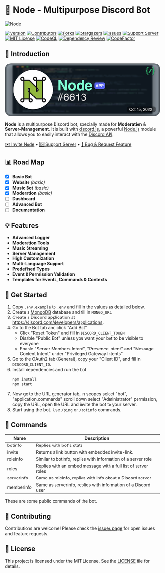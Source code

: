 # 🚀 Node - Multipurpose Discord Bot

![Node](https://capsule-render.vercel.app/api?type=waving&color=gradient&height=175&section=header&text=NODE&fontSize=80&fontAlignY=35&animation=twinkling&fontColor=gradient)

[![Version][version-shield]][version-shield-link]
[![Contributors][contributors-shield]][contributors-url]
[![Forks][forks-shield]][forks-url]
[![Stargazers][stars-shield]][stars-url]
[![Issues][issues-shield]][issues-url]
[![Support Server][support-shield]][support-server]
[![MIT License][license-shield]][license-url]
[![CodeQL][codeql]][codeql-url]
[![Dependency Review][dependency-review]][dependency-review-url]
[![CodeFactor][code-factor]][code-factor-url]

## 🌟 Introduction

[![Invite Node](./public/assets/profile.png)](https://discord.com/oauth2/authorize?client_id=1030698369435320350)

**Node** is a multipurpose Discord bot, specially made for **Moderation** & **Server-Management**. It is built with [discord.js](https://github.com/discordjs/discord.js), a powerful [Node.js](https://nodejs.org) module that allows you to easily interact with the [Discord API](https://discord.com/developers/docs/intro).

[✉️ Invite Node](https://discord.com/oauth2/authorize?client_id=1030698369435320350) • [🆘 Support Server](https://discord.gg/E6H9VvBdTk) • [📝 Bug & Request Feature](https://github.com/theassassin0128/Node/issues)

## 📊 Road Map

- [x] **Basic Bot**
- [x] **Website** _(basic)_
- [x] **Music Bot** _(basic)_
- [x] **Moderation** _(basic)_
- [ ] **Dashboard**
- [ ] **Advanced Bot**
- [ ] **Documentation**

## 💡 Features

- **Advanced Logger**
- **Moderation Tools**
- **Music Streaming**
- **Server Management**
- **High Customization**
- **Multi-Language Support**
- **Predefined Types**
- **Event & Permission Validation**
- **Templates for Events, Commands & Contexts**

## 🚀 Get Started

1. Copy `.env.example` to `.env` and fill in the values as detailed below.
2. Create a [MongoDB](https://www.mongodb.com/) database and fill in `MONGO_URI`.
3. Create a Discord application at https://discord.com/developers/applications.
4. Go to the Bot tab and click "Add Bot"
   - Click "Reset Token" and fill in `DISCORD_CLIENT_TOKEN`
   - Disable "Public Bot" unless you want your bot to be visible to everyone
   - Enable "Server Members Intent", "Presence Intent" and "Message Content Intent" under "Privileged Gateway Intents"
5. Go to the OAuth2 tab (General), copy your "Client ID", and fill in `DISCORD_CLIENT_ID`.
6. Install dependencies and run the bot
   ```bash
   npm install
   npm start
   ```
7. Now go to the URL generator tab, in scopes select "bot", "application.commands" scroll down select "Administrator" permission, copy the URL, open the URL and invite the bot to your server.
8. Start using the bot. Use `/ping` or `/botinfo` commands.

## 📜 Commands

| Name       | Description                                                    |
| ---------- | -------------------------------------------------------------- |
| botinfo    | Replies with bot's stats                                       |
| invite     | Returns a link button with embedded invite-link.               |
| roleinfo   | Similar to botinfo, replies with information of a server role  |
| roles      | Replies with an embed message with a full list of server roles |
| serverinfo | Same as roleinfo, replies with info about a Discord server     |
| memberinfo | Same as serverinfo, replies with information of a Discord user |

These are some public commands of the bot.

## 🤝 Contributing

Contributions are welcome! Please check the [issues page](https://github.com/theassassin0128/Node/issues) for open issues and feature requests.

## 📄 License

This project is licensed under the MIT License. See the [LICENSE](LICENSE) file for details.

[version-shield]: https://img.shields.io/github/package-json/v/theassassin0128/Node
[version-shield-link]: https://github.com/theassassin0128/Node
[contributors-shield]: https://img.shields.io/github/contributors/theassassin0128/Node
[contributors-url]: https://github.com/theassassin0128/Node/graphs/contributors
[forks-shield]: https://img.shields.io/github/forks/theassassin0128/Node
[forks-url]: https://github.com/theassassin0128/Node/network/members
[stars-shield]: https://img.shields.io/github/stars/theassassin0128/Node
[stars-url]: https://github.com/theassassin0128/Node/stargazers
[issues-shield]: https://img.shields.io/github/issues/theassassin0128/Node
[issues-url]: https://github.com/theassassin0128/Node/issues
[support-shield]: https://img.shields.io/discord/1054284394791178291?logo=discord&colorB=7289DA
[support-server]: https://discord.gg/E6H9VvBdTk
[license-shield]: https://img.shields.io/github/license/theassassin0128/Node
[license-url]: https://github.com/theassassin0128/Node/blob/master/LICENSE
[codeql]: https://github.com/theassassin0128/Node/workflows/CodeQL/badge.svg
[codeql-url]: https://github.com/theassassin0128/Node/actions?query=workflow%3ACodeQL
[dependency-review]: https://github.com/theassassin0128/Node/workflows/Dependency%20Review/badge.svg
[dependency-review-url]: https://github.com/theassassin0128/Node/actions?query=workflow%3A%22Dependency+Review%22
[code-factor]: https://img.shields.io/codefactor/grade/github/theassassin0128/node?logo=codefactor&logoColor=%23F44A6A
[code-factor-url]: https://www.codefactor.io/repository/github/theassassin0128/node
